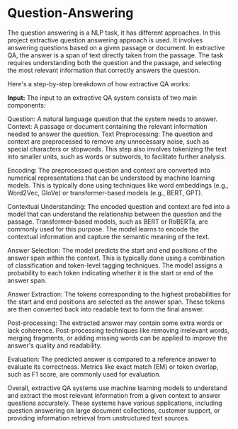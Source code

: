 # Question-Answering
The question answering is a NLP task, it has different approaches. In this project extractive question answering approach is used. It involves answering questions based on a given passage or document. In extractive QA, the answer is a span of text directly taken from the passage. The task requires understanding both the question and the passage, and selecting the most relevant information that correctly answers the question. 

Here's a step-by-step breakdown of how extractive QA works:

<b>Input:</b> The input to an extractive QA system consists of two main components:

Question: A natural language question that the system needs to answer.
Context: A passage or document containing the relevant information needed to answer the question.
Text Preprocessing: The question and context are preprocessed to remove any unnecessary noise, such as special characters or stopwords. This step also involves tokenizing the text into smaller units, such as words or subwords, to facilitate further analysis.

Encoding: The preprocessed question and context are converted into numerical representations that can be understood by machine learning models. This is typically done using techniques like word embeddings (e.g., Word2Vec, GloVe) or transformer-based models (e.g., BERT, GPT).

Contextual Understanding: The encoded question and context are fed into a model that can understand the relationship between the question and the passage. Transformer-based models, such as BERT or RoBERTa, are commonly used for this purpose. The model learns to encode the contextual information and capture the semantic meaning of the text.

Answer Selection: The model predicts the start and end positions of the answer span within the context. This is typically done using a combination of classification and token-level tagging techniques. The model assigns a probability to each token indicating whether it is the start or end of the answer span.

Answer Extraction: The tokens corresponding to the highest probabilities for the start and end positions are selected as the answer span. These tokens are then converted back into readable text to form the final answer.

Post-processing: The extracted answer may contain some extra words or lack coherence. Post-processing techniques like removing irrelevant words, merging fragments, or adding missing words can be applied to improve the answer's quality and readability.

Evaluation: The predicted answer is compared to a reference answer to evaluate its correctness. Metrics like exact match (EM) or token overlap, such as F1 score, are commonly used for evaluation.

Overall, extractive QA systems use machine learning models to understand and extract the most relevant information from a given context to answer questions accurately. These systems have various applications, including question answering on large document collections, customer support, or providing information retrieval from unstructured text sources.

